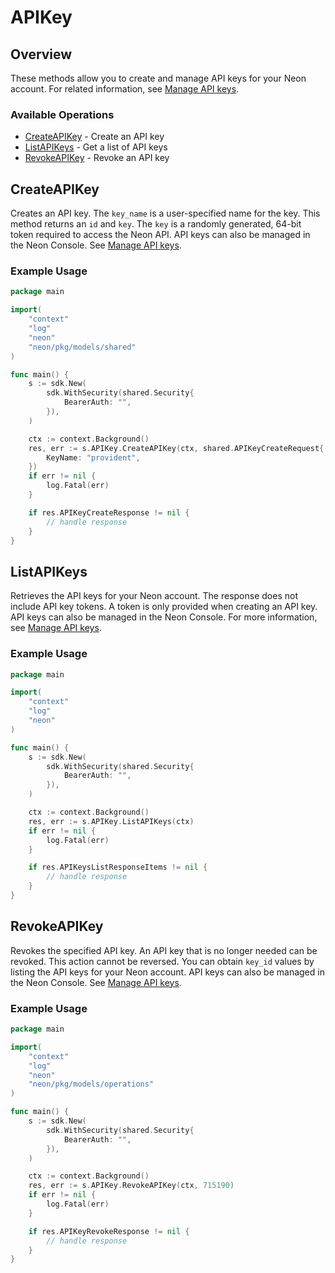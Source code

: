 # APIKey

## Overview

These methods allow you to create and manage API keys for your Neon account. For related information, see [Manage API keys](https://neon.tech/docs/manage/api-keys).

### Available Operations

* [CreateAPIKey](#createapikey) - Create an API key
* [ListAPIKeys](#listapikeys) - Get a list of API keys
* [RevokeAPIKey](#revokeapikey) - Revoke an API key

## CreateAPIKey

Creates an API key.
The `key_name` is a user-specified name for the key.
This method returns an `id` and `key`. The `key` is a randomly generated, 64-bit token required to access the Neon API.
API keys can also be managed in the Neon Console.
See [Manage API keys](https://neon.tech/docs/manage/api-keys/).


### Example Usage

```go
package main

import(
	"context"
	"log"
	"neon"
	"neon/pkg/models/shared"
)

func main() {
    s := sdk.New(
        sdk.WithSecurity(shared.Security{
            BearerAuth: "",
        }),
    )

    ctx := context.Background()
    res, err := s.APIKey.CreateAPIKey(ctx, shared.APIKeyCreateRequest{
        KeyName: "provident",
    })
    if err != nil {
        log.Fatal(err)
    }

    if res.APIKeyCreateResponse != nil {
        // handle response
    }
}
```

## ListAPIKeys

Retrieves the API keys for your Neon account.
The response does not include API key tokens. A token is only provided when creating an API key.
API keys can also be managed in the Neon Console.
For more information, see [Manage API keys](https://neon.tech/docs/manage/api-keys/).


### Example Usage

```go
package main

import(
	"context"
	"log"
	"neon"
)

func main() {
    s := sdk.New(
        sdk.WithSecurity(shared.Security{
            BearerAuth: "",
        }),
    )

    ctx := context.Background()
    res, err := s.APIKey.ListAPIKeys(ctx)
    if err != nil {
        log.Fatal(err)
    }

    if res.APIKeysListResponseItems != nil {
        // handle response
    }
}
```

## RevokeAPIKey

Revokes the specified API key.
An API key that is no longer needed can be revoked.
This action cannot be reversed.
You can obtain `key_id` values by listing the API keys for your Neon account.
API keys can also be managed in the Neon Console.
See [Manage API keys](https://neon.tech/docs/manage/api-keys/).


### Example Usage

```go
package main

import(
	"context"
	"log"
	"neon"
	"neon/pkg/models/operations"
)

func main() {
    s := sdk.New(
        sdk.WithSecurity(shared.Security{
            BearerAuth: "",
        }),
    )

    ctx := context.Background()
    res, err := s.APIKey.RevokeAPIKey(ctx, 715190)
    if err != nil {
        log.Fatal(err)
    }

    if res.APIKeyRevokeResponse != nil {
        // handle response
    }
}
```
